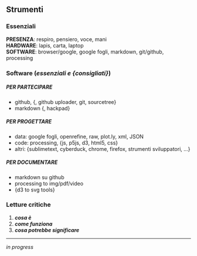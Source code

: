 ## Strumenti

### Essenziali

**PRESENZA**: respiro, pensiero, voce, mani  
**HARDWARE**: lapis, carta, laptop  
**SOFTWARE**: browser/google, google fogli, markdown, git/github, processing  

### Software (_essenziali e {consigliati}_)

##### PER PARTECIPARE
- github, {, github uploader, git, sourcetree} 
- markdown {, hackpad} 

##### PER PROGETTARE
- data: google fogli, openrefine, raw, plot.ly, xml, JSON
- code: processing, {js, p5js, d3, html5, css}
- altri: {sublimetext, cyberduck, chrome, firefox, strumenti sviluppatori, ...}

##### PER DOCUMENTARE
- markdown su github
- processing to img/pdf/video
- {d3 to svg tools}

### Letture critiche

1.  **_cosa è_**
2.  **_come funziona_**
3.  **_cosa potrebbe significare_** 

------

_in progress_
